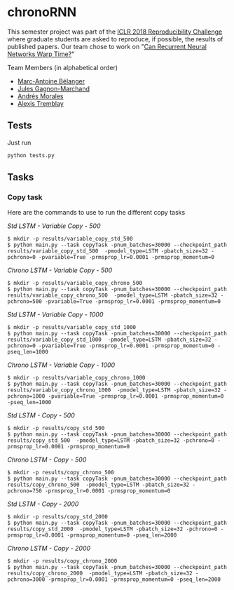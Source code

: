 # chronoRNN

This semester project was part of the [ICLR 2018 Reproducibility Challenge](https://ift6135h18.wordpress.com/project-description-iclr2018-reproducibility-challenge/) where graduate students are asked to reproduce, if possible, the results of published papers. Our team chose to work on "[Can Recurrent Neural Networks Warp Time?](https://openreview.net/pdf?id=SJcKhk-Ab)"

Team Members (in alphabetical order)
- [Marc-Antoine Bélanger](https://github.com/gbmarc1)
- [Jules Gagnon-Marchand](https://github.com/julesgm)
- [Andrés Morales](https://github.com/jamorafo)
- [Alexis Tremblay](https://github.com/atremblay)

## Tests
Just run
```bash
python tests.py
```

## Tasks

### Copy task
Here are the commands to use to run the different copy tasks

*Std LSTM - Variable Copy - 500*
```
$ mkdir -p results/variable_copy_std_500
$ python main.py --task copyTask -pnum_batches=30000 --checkpoint_path results/variable_copy_std_500  -pmodel_type=LSTM -pbatch_size=32 -pchrono=0 -pvariable=True -prmsprop_lr=0.0001 -prmsprop_momentum=0
```

*Chrono LSTM - Variable Copy - 500*
```
$ mkdir -p results/variable_copy_chrono_500
$ python main.py --task copyTask -pnum_batches=30000 --checkpoint_path results/variable_copy_chrono_500  -pmodel_type=LSTM -pbatch_size=32 -pchrono=500 -pvariable=True -prmsprop_lr=0.0001 -prmsprop_momentum=0
```

*Std LSTM - Variable Copy - 1000*
```
$ mkdir -p results/variable_copy_std_1000
$ python main.py --task copyTask -pnum_batches=30000 --checkpoint_path results/variable_copy_std_1000  -pmodel_type=LSTM -pbatch_size=32 -pchrono=0 -pvariable=True -prmsprop_lr=0.0001 -prmsprop_momentum=0 -pseq_len=1000
```

*Chrono LSTM - Variable Copy - 1000*
```
$ mkdir -p results/variable_copy_chrono_1000
$ python main.py --task copyTask -pnum_batches=30000 --checkpoint_path results/variable_copy_chrono_1000  -pmodel_type=LSTM -pbatch_size=32 -pchrono=1000 -pvariable=True -prmsprop_lr=0.0001 -prmsprop_momentum=0 -pseq_len=1000
```

*Std LSTM - Copy - 500*
```
$ mkdir -p results/copy_std_500
$ python main.py --task copyTask -pnum_batches=30000 --checkpoint_path results/copy_std_500  -pmodel_type=LSTM -pbatch_size=32 -pchrono=0 -prmsprop_lr=0.0001 -prmsprop_momentum=0
```

*Chrono LSTM - Copy - 500*
```
$ mkdir -p results/copy_chrono_500
$ python main.py --task copyTask -pnum_batches=30000 --checkpoint_path results/copy_chrono_500  -pmodel_type=LSTM -pbatch_size=32 -pchrono=750 -prmsprop_lr=0.0001 -prmsprop_momentum=0
```

*Std LSTM - Copy - 2000*
```
$ mkdir -p results/copy_std_2000
$ python main.py --task copyTask -pnum_batches=30000 --checkpoint_path results/copy_std_2000  -pmodel_type=LSTM -pbatch_size=32 -pchrono=0 -prmsprop_lr=0.0001 -prmsprop_momentum=0 -pseq_len=2000
```

*Chrono LSTM - Copy - 2000*
```
$ mkdir -p results/copy_chrono_2000
$ python main.py --task copyTask -pnum_batches=30000 --checkpoint_path results/copy_chrono_2000  -pmodel_type=LSTM -pbatch_size=32 -pchrono=3000 -prmsprop_lr=0.0001 -prmsprop_momentum=0 -pseq_len=2000
```
